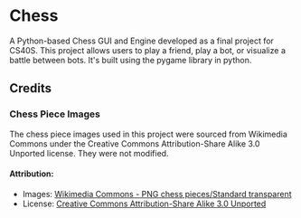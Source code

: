 # Chess

A Python-based Chess GUI and Engine developed as a final project for CS40S. This project allows users to play a friend, play a bot, or visualize a battle between bots. It's built using the pygame library in python.


## Credits

### Chess Piece Images
The chess piece images used in this project were sourced from Wikimedia Commons under the Creative Commons Attribution-Share Alike 3.0 Unported license. They were not modified.

#### Attribution:
- Images: [Wikimedia Commons - PNG chess pieces/Standard transparent](https://commons.wikimedia.org/wiki/Category:PNG_chess_pieces/Standard_transparent)
- License: [Creative Commons Attribution-Share Alike 3.0 Unported](https://creativecommons.org/licenses/by-sa/3.0/)